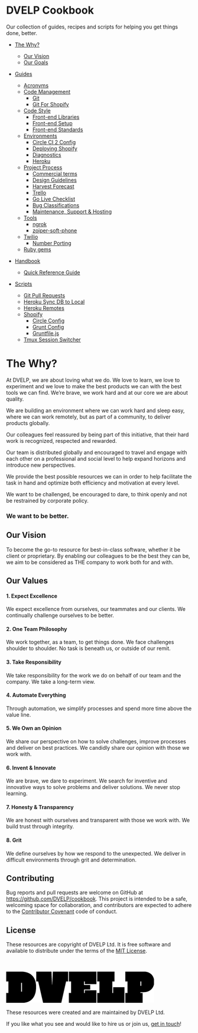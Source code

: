 # DVELP Cookbook

Our collection of guides, recipes and scripts for helping you get things done,
better.

* [The Why?](#the-why)
  * [Our Vision](#our-vision)
  * [Our Goals](#our-goals)

* [Guides](/guides)
  * [Acronyms](/guides/acronyms.md)
  * [Code Management](/guides/code-management)
    * [Git](/guides/code-management/git.md)
    * [Git For Shopify](/guides/code-management/git-shopify.md)
  * [Code Style](/guides/code-style)
    * [Front-end Libraries](/guides/code-style/frontend-libraries.md)
    * [Front-end Setup](/guides/code-style/frontend-setup.md)
    * [Front-end Standards](/guides/code-style/frontend-standards.md)
  * [Environments](/guides/environments)
    * [Circle CI 2 Config](/guides/environments/circle-ci-2.md)
    * [Deploying Shopify](/guides/environments/deploying-shopify.md)
    * [Diagnostics](/guides/environments/diagnostics.md)
    * [Heroku](/guides/environments/heroku-pipeline.md)
  * [Project Process](/guides/Readme.md)
    * [Commercial terms](/guides/project-process/commercial-terms.md)
    * [Design Guidelines](/guides/project-process/design-guidelines.md)
    * [Harvest Forecast](/guides/project-process/harvest-forecast.md)
    * [Trello](/guides/project-process/trello.md)
    * [Go Live Checklist](/guides/project-process/go-live-checklist.md)
    * [Bug Classifications](/guides/project-process/bug-classifications.md)
    * [Maintenance, Support & Hosting](/guides/project-process/maintenance-support-and-hosting.md)
  * [Tools](/guides/tools)
    * [ngrok](/guides/tools/ngrok.md)
    * [zoiper-soft-phone](/guides/tools/zoiper-soft-phone.md)
  * [Twilio](/guides/twilio)
    * [Number Porting](/guides/twilio/number-porting.md)
  * [Ruby gems](/guides/ruby-gems)


* [Handbook](/handbook)
  * [Quick Reference Guide](/handbook/quick-reference.md)

* [Scripts](/scripts)
  * [Git Pull Requests](/scripts/git_merge_pull_request.sh)
  * [Heroku Sync DB to Local](/scripts/heroku_sync_db_to_local.sh)
  * [Heroku Remotes](/scripts/git_heroku_add.sh)
  * [Shopify](/scripts/shopify)
    * [Circle Config](/scripts/shopify/circle.yml)
    * [Grunt Config](/scripts/shopify/config.yml)
    * [Gruntfile.js](/scripts/shopify/gruntfile.js)
  * [Tmux Session Switcher](/scripts/tmux-session-switch.sh)

# The Why?

At DVELP, we are about loving what we do. We love to learn, we love to
experiment and we love to make the best products we can with the best tools we
can find. We’re brave, we work hard and at our core we are about quality.

We are building an environment where we can work hard and sleep easy, where we
can work remotely, but as part of a community, to deliver products globally.

Our colleagues feel reassured by being part of this initiative, that their hard
work is recognized, respected and rewarded.

Our team is distributed globally and encouraged to travel and engage with each
other on a professional and social level to help expand horizons and introduce
new perspectives.

We provide the best possible resources we can in order to help facilitate the
task in hand and optimize both efficiency and motivation at every level.

We want to be challenged, be encouraged to dare, to think openly and not be
restrained by corporate policy.

### We want to be better.

## Our Vision

To become the go-to resource for best-in-class software, whether it be client or
proprietary. By enabling our colleagues to be the best they can be, we aim to be
considered as THE company to work both for and with.


## Our Values

#### 1. Expect Excellence
We expect excellence from ourselves, our teammates and our clients. We
continually challenge ourselves to be better.


#### 2. One Team Philosophy
We work together, as a team, to get things done. We face challenges shoulder to
shoulder. No task is beneath us, or outside of our remit.


#### 3. Take Responsibility
We take responsibility for the work we do on behalf of our team and the company.
We take a long-term view.


#### 4. Automate Everything
Through automation, we simplify processes and spend more time above the value
line.


#### 5. We Own an Opinion
We share our perspective on how to solve challenges, improve processes and
deliver on best practices. We candidly share our opinion with those we work with.


#### 6. Invent & Innovate
We are brave, we dare to experiment. We search for inventive and innovative ways
to solve problems and deliver solutions. We never stop learning.


#### 7. Honesty & Transparency
We are honest with ourselves and transparent with those we work with. We build
trust through integrity.


#### 8. Grit
We define ourselves by how we respond to the unexpected. We deliver in difficult
environments through grit and determination.


## Contributing
Bug reports and pull requests are welcome on GitHub at https://github.com/DVELP/cookbook. This project is intended to be a safe, welcoming space for collaboration, and contributors are expected to adhere to the [Contributor Covenant](http://contributor-covenant.org/) code of conduct.

## License

These resources are copyright of DVELP Ltd. It is free software and available to distribute under the terms of the [MIT License](http://opensource.org/licenses/MIT).

<br></br>
[![alt text](https://raw.githubusercontent.com/DVELP/cookbook/master/assets/dvelp-logo.png "DVELP logo")](http://dvelp.co.uk)

These resources were created and are maintained by DVELP Ltd.

If you like what you see and would like to hire us or join us, [get in touch](http://dvelp.co.uk)!
